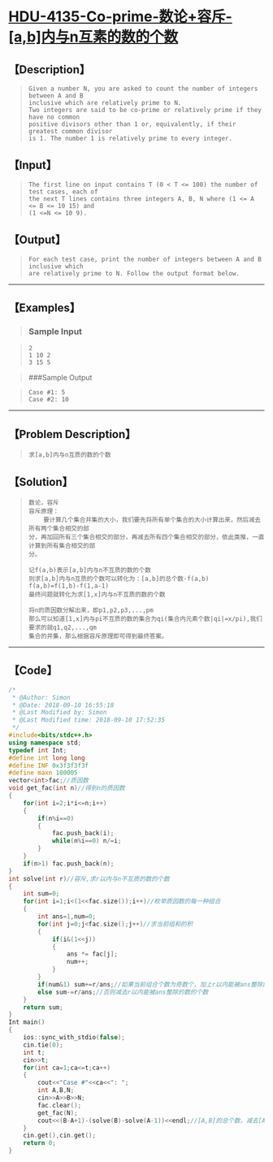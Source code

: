 #  [HDU-4135-Co-prime-数论+容斥-[a,b]内与n互素的数的个数](https://vjudge.net/problem/HDU-4135)



## 【Description】

> ```
> Given a number N, you are asked to count the number of integers between A and B 
> inclusive which are relatively prime to N.
> Two integers are said to be co-prime or relatively prime if they have no common 
> positive divisors other than 1 or, equivalently, if their greatest common divisor 
> is 1. The number 1 is relatively prime to every integer. 
> ```

## 【Input】

> ```
> The first line on input contains T (0 < T <= 100) the number of test cases, each of 
> the next T lines contains three integers A, B, N where (1 <= A <= B <= 10 15) and 
> (1 <=N <= 10 9).
> ```

## 【Output】

> ```
> For each test case, print the number of integers between A and B inclusive which 
> are relatively prime to N. Follow the output format below.
> ```

------



## 【Examples】 

> ### Sample Input

> ```
> 2
> 1 10 2
> 3 15 5
> ```

> ###Sample Output

> ```
> Case #1: 5
> Case #2: 10
> ```

------



## 【Problem Description】

> ```
> 求[a,b]内与n互质的数的个数
> ```

## 【Solution】

> ```
> 数论，容斥
> 容斥原理：
>     要计算几个集合并集的大小，我们要先将所有单个集合的大小计算出来，然后减去所有两个集合相交的部
> 分，再加回所有三个集合相交的部分，再减去所有四个集合相交的部分，依此类推，一直计算到所有集合相交的部
> 分。
> 
> 记f(a,b)表示[a,b]内与n不互质的数的个数
> 则求[a,b]内与n互质的个数可以转化为：[a,b]的总个数-f(a,b)
> f(a,b)=f(1,b)-f(1,a-1)
> 最终问题就转化为求[1,x]内与n不互质的数的个数
> 
> 将n的质因数分解出来，即p1,p2,p3,...,pm
> 那么可以知道[1,x]内与pi不互质的数的集合为qi(集合内元素个数|qi|=x/pi),我们要求的就q1,q2,...,qm
> 集合的并集，那么根据容斥原理即可得到最终答案。
> 
> ```

------



## 【Code】

```c++
/*
 * @Author: Simon 
 * @Date: 2018-09-10 16:55:18 
 * @Last Modified by: Simon
 * @Last Modified time: 2018-09-10 17:52:35
 */
#include<bits/stdc++.h>
using namespace std;
typedef int Int;
#define int long long
#define INF 0x3f3f3f3f
#define maxn 100005
vector<int>fac;//质因数
void get_fac(int n)//得到n的质因数
{
    for(int i=2;i*i<=n;i++)
    {
        if(n%i==0)
        {
            fac.push_back(i);
            while(n%i==0) n/=i;
        }
    }
    if(n>1) fac.push_back(n);
}
int solve(int r)//容斥,求r以内与n不互质的数的个数
{
    int sum=0;
    for(int i=1;i<(1<<fac.size());i++)//枚举质因数的每一种组合
    {
        int ans=1,num=0;
        for(int j=0;j<fac.size();j++)//求当前组和的积
        {
            if(i&(1<<j))
            {
                ans *= fac[j];
                num++;
            }
        }
        if(num&1) sum+=r/ans;//如果当前组合个数为奇数个，加上r以内能被ans整除的数的个数
        else sum-=r/ans;//否则减去r以内能被ans整除的数的个数
    }
    return sum;
}
Int main()
{
    ios::sync_with_stdio(false);
    cin.tie(0);
    int t;
    cin>>t;
    for(int ca=1;ca<=t;ca++)
    {
        cout<<"Case #"<<ca<<": ";
        int A,B,N;
        cin>>A>>B>>N;
        fac.clear();
        get_fac(N);
        cout<<(B-A+1)-(solve(B)-solve(A-1))<<endl;//[A,B]的总个数，减去[A,B]内不与N互质的数的个数即答案
    }
    cin.get(),cin.get();
    return 0;
}
```
